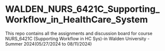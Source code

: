 # WALDEN_NURS_6421C_Supporting_Workflow_in_HealthCare_System
This repo contains all the assignments and discussion board for course  NURS_6421C (Supporting Workflow in HC Sys)-in Walden University - Summer 2024(05/27/2024 to 08/11/2024)
